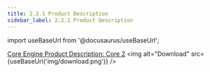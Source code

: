 ```yaml
---
title: 2.2.1 Product Description
sidebar_label: 2.2.1 Product Description
---
```


import useBaseUrl from '@docusaurus/useBaseUrl';

[Core Engine Product Description: Core 2](<../artifacts/Core Engine Product Description-Core_2.docx>) <img alt="Download" src={useBaseUrl('img/download.png')} />

